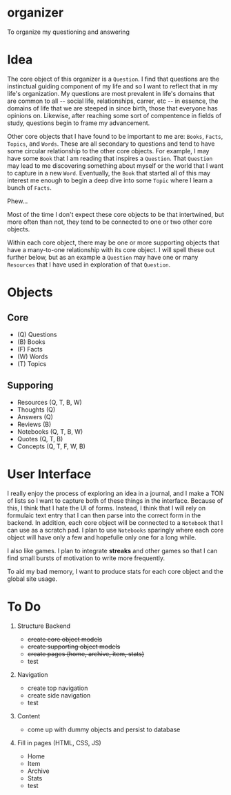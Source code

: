 # organizer

To organize my questioning and answering

# Idea

The core object of this organizer is a `Question`. I find that questions are the instinctual guiding component of my life and so I want to reflect that in my life's organization. My questions are most prevalent in life's domains that are common to all -- social life, relationships, carrer, etc -- in essence, the domains of life that we are steeped in since birth, those that everyone has opinions on. Likewise, after reaching some sort of compentence in fields of study, questions begin to frame my advancement.

Other core objects that I have found to be important to me are: `Books`, `Facts`, `Topics`, and `Words`. These are all secondary to questions and tend to have some circular relationship to the other core objects. For example, I may have some `Book` that I am reading that inspires a `Question`. That `Question` may lead to me discovering something about myself or the world that I want to capture in a new `Word`. Eventually, the `Book` that started all of this may interest me enough to begin a deep dive into some `Topic` where I learn a bunch of `Facts`.

Phew...

Most of the time I don't expect these core objects to be that intertwined, but more often than not, they tend to be connected to one or two other core objects.

Within each core object, there may be one or more supporting objects that have a many-to-one relationship with its core object. I will spell these out further below, but as an example a `Question` may have one or many `Resources` that I have used in exploration of that `Question`.

# Objects

## Core

- (Q) Questions
- (B) Books
- (F) Facts
- (W) Words
- (T) Topics

## Supporing

- Resources (Q, T, B, W)
- Thoughts (Q)
- Answers (Q)
- Reviews (B)
- Notebooks (Q, T, B, W)
- Quotes (Q, T, B)
- Concepts (Q, T, F, W, B)

# User Interface

I really enjoy the process of exploring an idea in a journal, and I make a TON of lists so I want to capture both of these things in the interface. Because of this, I think that I hate the UI of forms. Instead, I think that I will rely on formulaic text entry that I can then parse into the correct form in the backend. In addition, each core object will be connected to a `Notebook` that I can use as a scratch pad. I plan to use `Notebooks` sparingly where each core object will have only a few and hopefulle only one for a long while.

I also like games. I plan to integrate **streaks** and other games so that I can find small bursts of motivation to write more frequently.

To aid my bad memory, I want to produce stats for each core object and the global site usage.

# To Do

1. Structure Backend
    - ~~create core object models~~
    - ~~create supporting object models~~
    - ~~create pages (home, archive, item, stats)~~
    - test

2. Navigation
    - create top navigation
    - create side navigation
    - test

3. Content
    - come up with dummy objects and persist to database

4. Fill in pages (HTML, CSS, JS)
    - Home
    - Item
    - Archive
    - Stats
    - test
